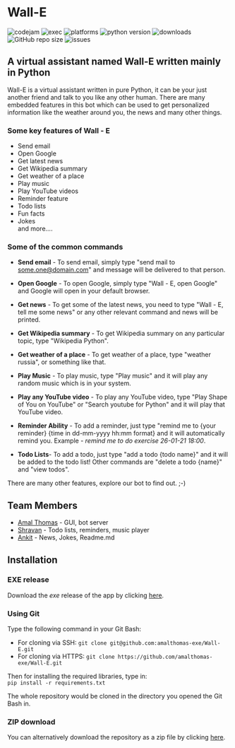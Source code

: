 # Wall-E

![codejam](https://img.shields.io/badge/CodeJam-Timathon-red)
![exec](https://img.shields.io/badge/Executable-Windows%20|%20Linux-green)
![platforms](https://img.shields.io/badge/Platforms-Windows%20|%20Linux%20|%20Mac-blue)
![python version](https://img.shields.io/badge/Python%20Version-Python%203-yellow)
![downloads](https://img.shields.io/github/downloads/amalthomas-exe/Wall-E/total?color=2bbc8a)
![GitHub repo size](https://img.shields.io/github/repo-size/amalthomas-exe/Wall-E)
![issues](https://img.shields.io/github/issues/amalthomas-exe/Wall-E)


## A virtual assistant named Wall-E written mainly in Python
Wall-E is a virtual assistant written in pure Python, it can be your just another friend and talk to you like any other human. There are many embedded features in this bot which can be used to get personalized information like the weather around you, the news and many other things.

### Some key features of Wall - E
- Send email
- Open Google
- Get latest news
- Get Wikipedia summary
- Get weather of a place
- Play music
- Play YouTube videos
- Reminder feature
- Todo lists
- Fun facts
- Jokes 
<br>  and more....

### Some of the common commands
- **Send email** - 
To send email, simply type "send mail to some.one@domain.com" and message will be delivered to that person.

- **Open Google** - To open Google, simply type "Wall - E, open Google" and Google will open in your default browser.

- **Get news** - 
To get some of the latest news, you need to type "Wall - E, tell me some news" or any other relevant command and news will be printed.

- **Get Wikipedia summary** - 
To get Wikipedia summary on any particular topic, type "Wikipedia Python". 

- **Get weather of a place** - 
To get weather of a place, type "weather russia", or something like that.

- **Play Music** - 
To play music, type "Play music" and it will play any random music which is in your system.

- **Play any YouTube video** - 
To play any YouTube video, type "Play Shape of You on YouTube" or "Search youtube for Python" and it will play that YouTube video.

- **Reminder Ability** -
To add a reminder, just type "remind me to {your reminder} {time in dd-mm-yyyy hh:mm format} and it will automatically remind you. Example - *remind me to do exercise 26-01-21 18:00*.

- **Todo Lists**-
To add a todo, just type "add a todo {todo name}" and it will be added to the todo list! Other commands are "delete a todo {name}" and "view todos".

There are many other features, explore our bot to find out. ;-)

## Team Members
<!-- Add what you contributed here -->
- [Amal Thomas](https://github.com/amalthomas-exe) - GUI, bot server
- [Shravan](https://github.com/Shravan-1908) - Todo lists, reminders, music player
- [Ankit](https://github.com/Ankit404butfound) - News, Jokes, Readme.md

## Installation
### EXE release
Download the *exe* release of the app by clicking [here](https://github.com/amalthomas-exe/Wall-E/releases/download/1.0/Wall-E.Setup.exe).

### Using Git
Type the following command in your Git Bash:

- For cloning via SSH:
```git clone git@github.com:amalthomas-exe/Wall-E.git```
- For cloning via HTTPS: ```git clone https://github.com/amalthomas-exe/Wall-E.git```

Then for installing the required libraries, type in:<br>
```pip install -r requirements.txt```

The whole repository would be cloned in the directory you opened the Git Bash in.

### ZIP download
You can alternatively download the repository as a zip file by clicking [here](https://github.com/amalthomas-exe/Wall-E/archive/main.zip).
